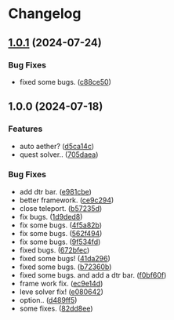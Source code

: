 # Changelog

## [1.0.1](https://github.com/ArchiDog1998/QuestSolver/compare/v1.0.0...v1.0.1) (2024-07-24)


### Bug Fixes

* fixed some bugs. ([c88ce50](https://github.com/ArchiDog1998/QuestSolver/commit/c88ce50bc0cbd74bdeb21f96466e7205346fd2fc))

## 1.0.0 (2024-07-18)


### Features

* auto aether? ([d5ca14c](https://github.com/ArchiDog1998/QuestSolver/commit/d5ca14cc4d4240c963278e8ac87c017ee3630664))
* quest solver.. ([705daea](https://github.com/ArchiDog1998/QuestSolver/commit/705daea2b8892717838bbbee7f667282a73de6e6))


### Bug Fixes

* add dtr bar. ([e981cbe](https://github.com/ArchiDog1998/QuestSolver/commit/e981cbedae8dbd0386731679d4267e239bac53af))
* better framework. ([ce9c294](https://github.com/ArchiDog1998/QuestSolver/commit/ce9c2948f2d2d2ede98b4d93d6ec89228553aa1f))
* close teleport. ([b57235d](https://github.com/ArchiDog1998/QuestSolver/commit/b57235d134fed77e197338bfa9f392d1de8b15d2))
* fix bugs. ([1d9ded8](https://github.com/ArchiDog1998/QuestSolver/commit/1d9ded8d14ad06efdc7289d2b8a6a0bd3b9a0c3a))
* fix some bugs. ([4f5a82b](https://github.com/ArchiDog1998/QuestSolver/commit/4f5a82b28415de038cd2fd62c7d49ec2f9bcf8dc))
* fix some bugs. ([562f494](https://github.com/ArchiDog1998/QuestSolver/commit/562f49484f09cdd995253db9107220f85474c0bc))
* fix some bugs. ([9f534fd](https://github.com/ArchiDog1998/QuestSolver/commit/9f534fd8c21803116ab1942fed173ec611701920))
* fixed bugs. ([672bfec](https://github.com/ArchiDog1998/QuestSolver/commit/672bfec9978e6f3075572afb23db096b9e818020))
* fixed some bugs! ([41da296](https://github.com/ArchiDog1998/QuestSolver/commit/41da2960cf648143757d24218d0956ae89ae71e2))
* fixed some bugs. ([b72360b](https://github.com/ArchiDog1998/QuestSolver/commit/b72360b5cf9dd1f53485170ab05aff13d4b63b96))
* fixed some bugs. and add a dtr bar. ([f0bf60f](https://github.com/ArchiDog1998/QuestSolver/commit/f0bf60f577b0838c6a3f1c5c6f05bedc9233acb3))
* frame work fix. ([ec9e14d](https://github.com/ArchiDog1998/QuestSolver/commit/ec9e14d2a1aa539d16d31e75adc23e35b46efd1b))
* leve solver fix! ([e080642](https://github.com/ArchiDog1998/QuestSolver/commit/e08064265635200efc7d32a6a1263751c3540127))
* option.. ([d489ff5](https://github.com/ArchiDog1998/QuestSolver/commit/d489ff5c5c4aa041ad6773b429e76feb881181f4))
* some fixes. ([82dd8ee](https://github.com/ArchiDog1998/QuestSolver/commit/82dd8eea2d61b0c55b362839dc742720609139b2))
